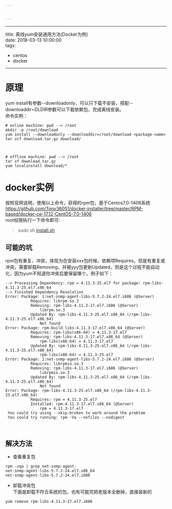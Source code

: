 ```yaml
---


---
```


<hr>
<p>title: 离线yum安装通用方法(Docker为例)<br>
date: 2018-03-13 10:00:00<br>
tags:</p>
<ul>
<li>centos</li>
<li>docker</li>
</ul>
<hr>
<h1 id="原理">原理</h1>
<p>yum install有参数--downloadonly，可以只下载不安装，搭配--downloaddir=DLDIR参数可以下载依赖包，完成离线安装。<br>
命令实例：</p>
<pre class=" language-bash"><code class="prism  language-bash"><span class="token comment"># online machine: pwd --&gt; /root</span>
<span class="token function">mkdir</span> -p /root/download
yum <span class="token function">install</span> --downloadonly --downloaddir<span class="token operator">=</span>/root/download <span class="token operator">&lt;</span>package-name<span class="token operator">&gt;</span>
<span class="token function">tar</span> zcf download.tar.gz download/

</code></pre>
<pre class=" language-bash"><code class="prism  language-bash"><span class="token comment"># offline machine: pwd --&gt; /root</span>
<span class="token function">tar</span> xf download.tar.gz
yum localinstall download/*
</code></pre>
<h1 id="docker实例">docker实例</h1>
<p>按照官网说明，使用以上命令，获得的rpm包，基于Centos7.0-1406系统<br>
<a href="https://github.com/Tony36051/docker-installer/tree/master/RPM-based/docker-ce-17.12-CentOS-7.0-1406">https://github.com/Tony36051/docker-installer/tree/master/RPM-based/docker-ce-17.12-CentOS-7.0-1406</a><br>
root权限执行一下命令即可:</p>
<blockquote>
<p>sudo sh <a href="http://install.sh">install.sh</a></p>
</blockquote>
<h2 id="可能的坑">可能的坑</h2>
<p>rpm包有重复、冲突，体现为在安装xxx包时候，依赖项Requires，但是有重复或冲突，需要卸载Removing，并被yyy包更新Updated。但是这个过程不能自动化，因为yum不知道你冲突后要保留哪个。例子如下：</p>
<pre class=" language-bash"><code class="prism  language-bash">--<span class="token operator">&gt;</span> Processing Dependency: rpm <span class="token operator">=</span> 4.11.3-25.el7 <span class="token keyword">for</span> package: rpm-libs-4.11.3-25.el7.x86_64
--<span class="token operator">&gt;</span> Finished Dependency Resolution
Error: Package: 1:net-snmp-agent-libs-5.7.2-24.el7.i686 <span class="token punctuation">(</span>@Server<span class="token punctuation">)</span>
           Requires: librpm.so.3
           Removing: rpm-libs-4.11.3-17.el7.i686 <span class="token punctuation">(</span>@Server<span class="token punctuation">)</span>
               librpm.so.3
           Updated By: rpm-libs-4.11.3-25.el7.x86_64 <span class="token punctuation">(</span>/rpm-libs-4.11.3-25.el7.x86_64<span class="token punctuation">)</span>
               Not found
Error: Package: rpm-build-libs-4.11.3-17.el7.x86_64 <span class="token punctuation">(</span>@Server<span class="token punctuation">)</span>
           Requires: rpm-libs<span class="token punctuation">(</span>x86-64<span class="token punctuation">)</span> <span class="token operator">=</span> 4.11.3-17.el7
           Removing: rpm-libs-4.11.3-17.el7.x86_64 <span class="token punctuation">(</span>@Server<span class="token punctuation">)</span>
               rpm-libs<span class="token punctuation">(</span>x86-64<span class="token punctuation">)</span> <span class="token operator">=</span> 4.11.3-17.el7
           Updated By: rpm-libs-4.11.3-25.el7.x86_64 <span class="token punctuation">(</span>/rpm-libs-4.11.3-25.el7.x86_64<span class="token punctuation">)</span>
               rpm-libs<span class="token punctuation">(</span>x86-64<span class="token punctuation">)</span> <span class="token operator">=</span> 4.11.3-25.el7
Error: Package: 1:net-snmp-agent-libs-5.7.2-24.el7.i686 <span class="token punctuation">(</span>@Server<span class="token punctuation">)</span>
           Requires: librpmio.so.3
           Removing: rpm-libs-4.11.3-17.el7.i686 <span class="token punctuation">(</span>@Server<span class="token punctuation">)</span>
               librpmio.so.3
           Updated By: rpm-libs-4.11.3-25.el7.x86_64 <span class="token punctuation">(</span>/rpm-libs-4.11.3-25.el7.x86_64<span class="token punctuation">)</span>
               Not found
Error: Package: rpm-libs-4.11.3-25.el7.x86_64 <span class="token punctuation">(</span>/rpm-libs-4.11.3-25.el7.x86_64<span class="token punctuation">)</span>
           Requires: rpm <span class="token operator">=</span> 4.11.3-25.el7
           Installed: rpm-4.11.3-17.el7.x86_64 <span class="token punctuation">(</span>@Server<span class="token punctuation">)</span>
               rpm <span class="token operator">=</span> 4.11.3-17.el7
 You could try using --skip-broken to work around the problem
 You could try running: rpm -Va --nofiles --nodigest

</code></pre>
<h2 id="解决方法">解决方法</h2>
<ul>
<li>查看重复包</li>
</ul>
<pre class=" language-bash"><code class="prism  language-bash">rpm -vqa <span class="token operator">|</span> <span class="token function">grep</span> net-snmp-agent-
net-snmp-agent-libs-5.7.2-24.el7.x86_64
net-snmp-agent-libs-5.7.2-24.el7.i686
</code></pre>
<ul>
<li>卸载冲突包<br>
下面是卸载不符合系统的包，也有可能完把老版本全删掉，直接装新的</li>
</ul>
<pre class=" language-bash"><code class="prism  language-bash">yum remove rpm-libs-4.11.3-17.el7.i686
</code></pre>


